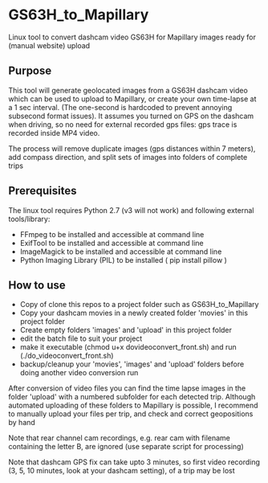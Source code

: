 # GS63H_to_Mapillary
Linux tool to convert dashcam video GS63H for Mapillary images ready for (manual website) upload

## Purpose

This tool will generate geolocated images from a GS63H dashcam video which can be used to upload to Mapillary, or create your own time-lapse at a 1 sec interval. (The one-second is hardcoded to prevent annoying subsecond format issues).
It assumes you turned on GPS on the dashcam when driving, so no need for external recorded gps files: gps trace is recorded inside MP4 video.

The process will remove duplicate images (gps distances within 7 meters), add compass direction, and split sets of images into folders of complete trips

## Prerequisites
The linux tool requires Python 2.7 (v3 will not work) and following external tools/library:
* FFmpeg to be installed and accessible at command line
* ExifTool to be installed and accessible at command line
* ImageMagick to be installed and accessible at command line
* Python Imaging Library (PIL) to be installed ( pip install pillow )

## How to use
* Copy of clone this repos to a project folder such as GS63H_to_Mapillary
* Copy your dashcam movies in a newly created folder 'movies' in this project folder
* Create empty folders 'images' and 'upload' in this project folder
* edit the batch file to suit your project
* make it executable (chmod u+x dovideoconvert_front.sh) and run (./do_videoconvert_front.sh)
* backup/cleanup your 'movies', 'images' and 'upload' folders before doing another video conversion run

After conversion of video files you can find the time lapse images in the folder 'upload' with a numbered subfolder for each detected trip. Although automated uploading of these folders to Mapillary is possible, I recommend to manually upload your files per trip, and check and correct geopositions by hand

Note that rear channel cam recordings, e.g. rear cam with filename containing the letter B, are ignored (use separate script for processing)

Note that dashcam GPS fix can take upto 3 minutes, so first video recording (3, 5, 10 minutes, look at your dashcam setting), of a trip may be lost


